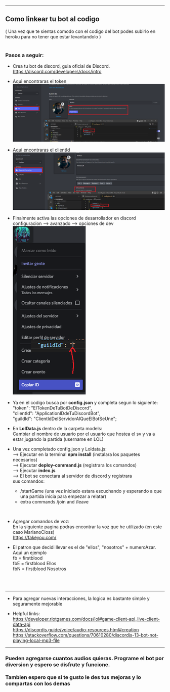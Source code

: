 *****
<h2>Como linkear tu bot al codigo</h2>
( Una vez que te sientas comodo con el codigo del bot podes subirlo en heroku para no tener que estar levantandolo )
<br> <br>

<h3> Pasos a seguir: </h3>

- Crea tu bot de discord, guia oficial de Discord.
  https://discord.com/developers/docs/intro<br>
- Aqui encontraras el token
![token](./img/bot1.PNG)

- Aqui encontraras el clientId
![token](./img/bot2.PNG)

- Finalmente activa las opciones de desarrollador en discord<br>
configuracion --> avanzado --> opciones de dev
![token](./img/bot3.PNG)

-   Ya en el codigo busca por <b>config.json</b> y completa segun lo siguiente:<br>
    "token": "ElTokenDeTuBotDeDiscord",<br>
    "clientId": "ApplicationIDdeTuDiscordBot",<br>
    "guildId": "ClientIdDelServidorAlQueElBotSeUne";<br>

- En <b>LolData.js</b> dentro de la carpeta models: <br>
  Cambiar el nombre de usuario por el usuario que hostea el sv y va a estar jugando la partida (username en LOL)

- Una vez completado config.json y Loldata.js: <br> 
    --> Ejecutar en la terminal <b>npm install</b> (instalara los paquetes necesarios) <br>
    --> Ejecutar <b>deploy-command.js</b> (registrara los comandos) <br>
    --> Ejecutar <b>index.js</b><br>
    --> El bot se conectara al servidor de discord y registrara<br> sus comandos:
    * /startGame (una vez iniciado estara escuchando y esperando a que una partida inicia para empezar a relatar)
    * extra commands /join and /leave
  
<br>

- Agregar comandos de voz:<br>
  En la siguiente pagina podras encontrar la voz que he utilizado (en este caso MarianoCloss)<br>
  https://fakeyou.com/

- El patron que decidi llevar es el de "ellos", "nosotros" + numeroAzar.
  <br>Aqui un ejemplo<br>
  fb = firstblood<br>
  fbE = firstblood Ellos<br>
  fbN = firstblood Nosotros<br>



<br><br>
*****
- Para agregar nuevas interacciones, la logica es bastante simple y seguramente mejorable

-   Helpful links:<br>
https://developer.riotgames.com/docs/lol#game-client-api_live-client-data-api<br>
https://discordjs.guide/voice/audio-resources.html#creation<br>
https://stackoverflow.com/questions/70610280/discordjs-13-bot-not-playing-local-mp3-file

*****

 <b><h3> Pueden agregarse cuantos audios quieras. Programe el bot por diversion y espero se disfrute y funcione. <br><br>
 Tambien espero que si te gusto le des tus mejoras y lo compartas con los demas</h3></b>

